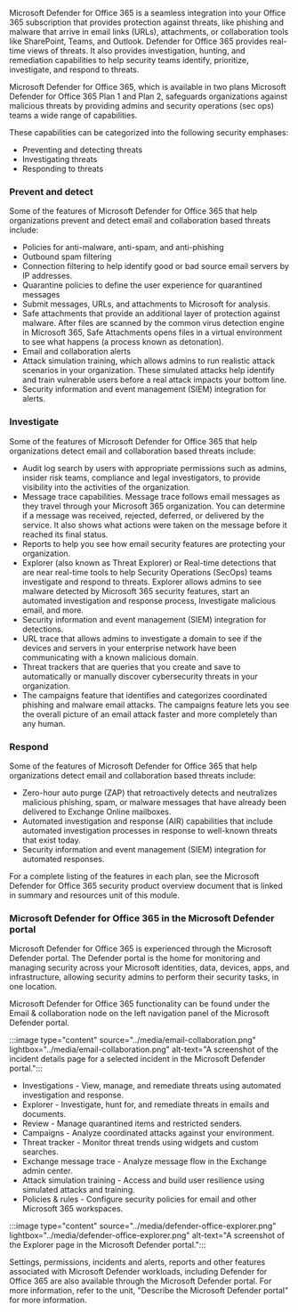 Microsoft Defender for Office 365 is a seamless integration into your Office 365 subscription that provides protection against threats, like phishing and malware that arrive in email links (URLs), attachments, or collaboration tools like SharePoint, Teams, and Outlook. Defender for Office 365 provides real-time views of threats. It also provides investigation, hunting, and remediation capabilities to help security teams identify, prioritize, investigate, and respond to threats.

Microsoft Defender for Office 365, which is available in two plans Microsoft Defender for Office 365 Plan 1 and Plan 2, safeguards organizations against malicious threats by providing admins and security operations (sec ops) teams a wide range of capabilities.

These capabilities can be categorized into the following security emphases:

- Preventing and detecting threats
- Investigating threats
- Responding to threats

### Prevent and detect

Some of the features of Microsoft Defender for Office 365 that help organizations prevent and detect email and collaboration based threats include:

- Policies for anti-malware, anti-spam, and anti-phishing
- Outbound spam filtering
- Connection filtering to help identify good or bad source email servers by IP addresses.
- Quarantine policies to define the user experience for quarantined messages
- Submit messages, URLs, and attachments to Microsoft for analysis.
- Safe attachments that provide an additional layer of protection against malware. After files are scanned by the common virus detection engine in Microsoft 365, Safe Attachments opens files in a virtual environment to see what happens (a process known as detonation). 
- Email and collaboration alerts
- Attack simulation training, which allows admins to run realistic attack scenarios in your organization. These simulated attacks help identify and train vulnerable users before a real attack impacts your bottom line.
- Security information and event management (SIEM) integration for alerts.

### Investigate

Some of the features of Microsoft Defender for Office 365 that help organizations detect email and collaboration based threats include:

- Audit log search by users with appropriate permissions such as admins, insider risk teams, compliance and legal investigators, to provide visibility into the activities of the organization.
- Message trace capabilities. Message trace follows email messages as they travel through your Microsoft 365 organization. You can determine if a message was received, rejected, deferred, or delivered by the service. It also shows what actions were taken on the message before it reached its final status.
- Reports to help you see how email security features are protecting your organization.
- Explorer (also known as Threat Explorer) or Real-time detections that are near real-time tools to help Security Operations (SecOps) teams investigate and respond to threats. Explorer allows admins to see malware detected by Microsoft 365 security features, start an automated investigation and response process, Investigate malicious email, and more.
- Security information and event management (SIEM) integration for detections.
- URL trace that allows admins to investigate a domain to see if the devices and servers in your enterprise network have been communicating with a known malicious domain.
- Threat trackers that are queries that you create and save to automatically or manually discover cybersecurity threats in your organization.
- The campaigns feature that identifies and categorizes coordinated phishing and malware email attacks. The campaigns feature lets you see the overall picture of an email attack faster and more completely than any human.

### Respond

Some of the features of Microsoft Defender for Office 365 that help organizations detect email and collaboration based threats include:

- Zero-hour auto purge (ZAP) that retroactively detects and neutralizes malicious phishing, spam, or malware messages that have already been delivered to Exchange Online mailboxes.
- Automated investigation and response (AIR) capabilities that include automated investigation processes in response to well-known threats that exist today.
- Security information and event management (SIEM) integration for automated responses.

For a complete listing of the features in each plan, see the Microsoft Defender for Office 365 security product overview document that is linked in summary and resources unit of this module.

### Microsoft Defender for Office 365 in the Microsoft Defender portal

Microsoft Defender for Office 365 is experienced through the Microsoft Defender portal. The Defender portal is the home for monitoring and managing security across your Microsoft identities, data, devices, apps, and infrastructure, allowing security admins to perform their security tasks, in one location.

Microsoft Defender for Office 365 functionality can be found under the Email & collaboration node on the left navigation panel of the Microsoft Defender portal.

:::image type="content" source="../media/email-collaboration.png" lightbox="../media/email-collaboration.png" alt-text="A screenshot of the incident details page for a selected incident in the Microsoft Defender portal.":::

- Investigations - View, manage, and remediate threats using automated investigation and response.
- Explorer - Investigate, hunt for, and remediate threats in emails and documents.
- Review - Manage quarantined items and restricted senders.
- Campaigns - Analyze coordinated attacks against your environment.
- Threat tracker - Monitor threat trends using widgets and custom searches.
- Exchange message trace - Analyze message flow in the Exchange admin center.
- Attack simulation training - Access and build user resilience using simulated attacks and training.
- Policies & rules - Configure security policies for email and other Microsoft 365 workspaces.

:::image type="content" source="../media/defender-office-explorer.png" lightbox="../media/defender-office-explorer.png" alt-text="A screenshot of the Explorer page in the Microsoft Defender portal.":::

Settings, permissions, incidents and alerts, reports and other features associated with Microsoft Defender workloads, including Defender for Office 365 are also available through the Microsoft Defender portal. For more information, refer to the unit, "Describe the Microsoft Defender portal" for more information.

